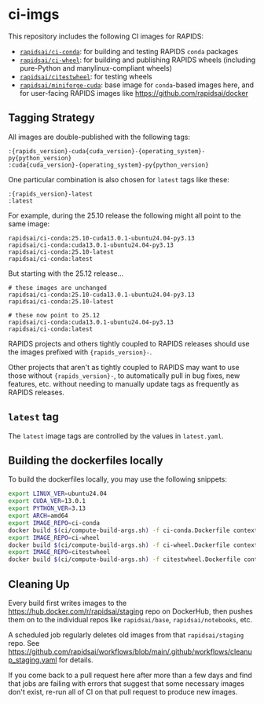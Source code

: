 # ci-imgs

This repository includes the following CI images for RAPIDS:

- [`rapidsai/ci-conda`](https://hub.docker.com/r/rapidsai/ci-conda/tags): for building and testing RAPIDS `conda` packages
- [`rapidsai/ci-wheel`](https://hub.docker.com/r/rapidsai/ci-wheel/tags): for building and publishing RAPIDS wheels (including pure-Python and manylinux-compliant wheels)
- [`rapidsai/citestwheel`](https://hub.docker.com/r/rapidsai/citestwheel/tags): for testing wheels
- [`rapidsai/miniforge-cuda`](https://hub.docker.com/r/rapidsai/citestwheel/tags): base image for `conda`-based images here, and for user-facing RAPIDS images like https://github.com/rapidsai/docker

## Tagging Strategy

All images are double-published with the following tags:

```text
:{rapids_version}-cuda{cuda_version}-{operating_system}-py{python_version}
:cuda{cuda_version}-{operating_system}-py{python_version}
```

One particular combination is also chosen for `latest` tags like these:

```text
:{rapids_version}-latest
:latest
```

For example, during the 25.10 release the following might all point to the same image:

```text
rapidsai/ci-conda:25.10-cuda13.0.1-ubuntu24.04-py3.13
rapidsai/ci-conda:cuda13.0.1-ubuntu24.04-py3.13
rapidsai/ci-conda:25.10-latest
rapidsai/ci-conda:latest
```

But starting with the 25.12 release...

```text
# these images are unchanged
rapidsai/ci-conda:25.10-cuda13.0.1-ubuntu24.04-py3.13
rapidsai/ci-conda:25.10-latest

# these now point to 25.12
rapidsai/ci-conda:cuda13.0.1-ubuntu24.04-py3.13
rapidsai/ci-conda:latest
```

RAPIDS projects and others tightly coupled to RAPIDS releases should use the images prefixed with `{rapids_version}-`.

Other projects that aren't as tightly coupled to RAPIDS may want to use those without `{rapids_version}-`, to automatically
pull in bug fixes, new features, etc. without needing to manually update tags as frequently as RAPIDS releases.

## `latest` tag

The `latest` image tags are controlled by the values in `latest.yaml`.

## Building the dockerfiles locally

To build the dockerfiles locally, you may use the following snippets:

```sh
export LINUX_VER=ubuntu24.04
export CUDA_VER=13.0.1
export PYTHON_VER=3.13
export ARCH=amd64
export IMAGE_REPO=ci-conda
docker build $(ci/compute-build-args.sh) -f ci-conda.Dockerfile context/
export IMAGE_REPO=ci-wheel
docker build $(ci/compute-build-args.sh) -f ci-wheel.Dockerfile context/
export IMAGE_REPO=citestwheel
docker build $(ci/compute-build-args.sh) -f citestwheel.Dockerfile context/
```

## Cleaning Up

Every build first writes images to the https://hub.docker.com/r/rapidsai/staging repo on DockerHub,
then pushes them on to the individual repos like `rapidsai/base`, `rapidsai/notebooks`, etc.

A scheduled job regularly deletes old images from that `rapidsai/staging` repo.
See https://github.com/rapidsai/workflows/blob/main/.github/workflows/cleanup_staging.yaml for details.

If you come back to a pull request here after more than a few days and find that jobs are failing with errors
that suggest that some necessary images don't exist, re-run all of CI on that pull request to produce new images.
